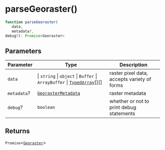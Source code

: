# parseGeoraster()

```ts
function parseGeoraster(
   data, 
   metadata?, 
debug?): Promise<Georaster>
```

## Parameters

| Parameter | Type | Description |
| ------ | ------ | ------ |
| `data` | \| `string` \| `object` \| `Buffer` \| `ArrayBuffer` \| [`TypedArray`](../type-aliases/TypedArray.md)[][] | raster pixel data, accepts variety of forms |
| `metadata`? | [`GeorasterMetadata`](../type-aliases/GeorasterMetadata.md) | raster metadata |
| `debug`? | `boolean` | whether or not to print debug statements |

## Returns

`Promise`\<[`Georaster`](../interfaces/Georaster.md)\>

